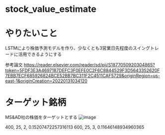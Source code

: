 # stock_value_estimate
# やりたいこと
LSTMにより株価予測モデルを作り、少なくとも3営業日先程度のスイングトレードに活用できるようにする

参考論文
https://reader.elsevier.com/reader/sd/pii/S1877050920304865?token=5FDF3E3A4697187DEFC3F0EFE0C2F6C8844529F3D5643352620F7EBB7ECF685926824BCE52BB7BC311F2C4511CAF5729&originRegion=us-east-1&originCreation=20220131034120


# ターゲット銘柄
MS&AD社の株価をターゲットとする
![image](https://github.com/Shinichi0713/stock_value_estimate/assets/61480734/b842a2bd-12bf-4728-a117-1ff155a63d1c)


400, 25, 2, 0.15207472257316113
600, 25, 3, 0.11646148934960365
